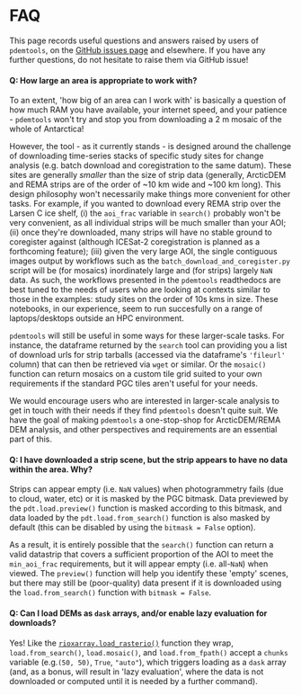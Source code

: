 # FAQ

This page records useful questions and answers raised by users of `pdemtools`, on the [GitHub issues page](https://github.com/trchudley/pdemtools/issues) and elsewhere. If you have any further questions, do not hesitate to raise them via GitHub issue!

#### Q: How large an area is appropriate to work with? 

To an extent, 'how big of an area can I work with' is basically a question of how much RAM you have available, your internet speed, and your patience - `pdemtools` won't try and stop you from downloading a 2 m mosaic of the whole of Antarctica! 

However, the tool - as it currently stands - is designed around the challenge of downloading time-series stacks of specific study sites for change analysis (e.g. batch download and coregistration to the same datum). These sites are generally _smaller_ than the size of strip data (generally, ArcticDEM and REMA strips are of the order of ~10 km wide and ~100 km long). This design philosophy won't necessarily make things more convenient for other tasks. For example, if you wanted to download every REMA strip over the Larsen C ice shelf, (i) the `aoi_frac` variable in `search()` probably won't be very convenient, as all individual strips will be much smaller than your AOI; (ii) once they're downloaded, many strips will have no stable ground to coregister against (although ICESat-2 coregistration is planned as a forthcoming feature); (iii) given the very large AOI, the single contiguous images output by workflows such as the `batch_download_and_coregister.py` script  will be (for mosaics) inordinately large and (for strips) largely `NaN` data. As such, the workflows presented in the `pdemtools` readthedocs are best tuned to the needs of users who are looking at contexts similar to those in the examples: study sites on the order of 10s kms in size. These notebooks, in our experience, seem to run succesfully on a range of laptops/desktops outside an HPC environment.

`pdemtools` will still be useful in some ways for these larger-scale tasks. For instance, the dataframe returned by the `search` tool can providing you a list of download urls for strip tarballs (accessed via the dataframe's `'fileurl'` column) that can then be retrieved via `wget` or similar. Or the `mosaic()` function can return mosaics on a custom tile grid suited to your own requirements if the standard PGC tiles aren't useful for your needs.

We would encourage users who are interested in larger-scale analysis to get in touch with their needs if they find `pdemtools` doesn't quite suit. We have the goal of making `pdemtools` a one-stop-shop for ArcticDEM/REMA DEM analysis, and other perspectives and requirements are an essential part of this.

#### Q: I have downloaded a strip scene, but the strip appears to have no data within the area. Why?

Strips can appear empty (i.e. `NaN` values) when photogrammetry fails (due to cloud, water, etc) or it is masked by the PGC bitmask. Data previewed by the `pdt.load.preview()` function is masked according to this bitmask, and data loaded by the `pdt.load.from_search()` function is also masked by default (this can be disabled by using the `bitmask = False` option).

As a result, it is entirely possible that the `search()` function can return a valid datastrip that covers a sufficient proportion of the AOI to meet the `min_aoi_frac` requirements, but it will appear empty (i.e. all-`NaN`) when viewed. The `preview()` function will help you identify these 'empty' scenes, but there may still be (poor-quality) data present if it is downloaded using the `load.from_search()` function with `bitmask = False`.

#### Q: Can I load DEMs as `dask` arrays, and/or enable lazy evaluation for downloads?

Yes! Like the [`rioxarray.load_rasterio()`](https://corteva.github.io/rioxarray/html/rioxarray.html#rioxarray-open-rasterio) function they wrap, `load.from_search()`, `load.mosaic()`, and `load.from_fpath()` accept a `chunks` variable (e.g.`(50, 50)`, `True`, `"auto"`), which triggers loading as a `dask` array (and, as a bonus, will result in 'lazy evaluation', where the data is not downloaded or computed until it is needed by a further command).